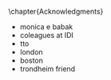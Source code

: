 \chapter{Acknowledgments}

- monica e babak
- coleagues at IDI
- tto
- london
- boston
- trondheim friend